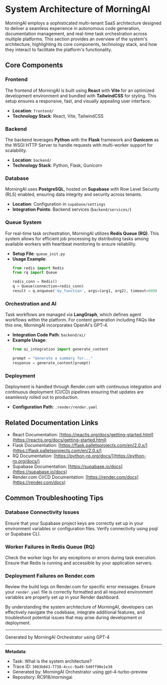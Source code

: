 # System Architecture of MorningAI

MorningAI employs a sophisticated multi-tenant SaaS architecture designed to deliver a seamless experience in autonomous code generation, documentation management, and real-time task orchestration across multiple platforms. This section provides an overview of the system's architecture, highlighting its core components, technology stack, and how they interact to facilitate the platform's functionality.

## Core Components

### Frontend
The frontend of MorningAI is built using **React** with **Vite** for an optimized development environment and bundled with **TailwindCSS** for styling. This setup ensures a responsive, fast, and visually appealing user interface.

- **Location**: `frontend/`
- **Technology Stack**: React, Vite, TailwindCSS

### Backend
The backend leverages **Python** with the **Flask** framework and **Gunicorn** as the WSGI HTTP Server to handle requests with multi-worker support for scalability.

- **Location**: `backend/`
- **Technology Stack**: Python, Flask, Gunicorn

### Database
MorningAI uses **PostgreSQL**, hosted on **Supabase** with Row Level Security (RLS) enabled, ensuring data integrity and security across tenants.

- **Location**: Configuration in `supabase/settings`
- **Integration Points**: Backend services (`backend/services/`)

### Queue System
For real-time task orchestration, MorningAI utilizes **Redis Queue (RQ)**. This system allows for efficient job processing by distributing tasks among available workers with heartbeat monitoring to ensure reliability.

- **Setup File**: `queue_init.py`
- **Usage Example**:
  ```python
  from redis import Redis
  from rq import Queue

  redis_conn = Redis()
  q = Queue(connection=redis_conn)
  result = q.enqueue('my_function', args=(arg1, arg2), timeout=600)
  ```

### Orchestration and AI
Task workflows are managed via **LangGraph**, which defines agent workflows within the platform. For content generation including FAQs like this one, MorningAI incorporates OpenAI's GPT-4.

- **Integration Code Path**: `backend/ai/`
- **Example Usage**:
  ```python
  from ai_integration import generate_content
  
  prompt = "Generate a summary for..."
  response = generate_content(prompt)
  ```

### Deployment
Deployment is handled through Render.com with continuous integration and continuous deployment (CI/CD) pipelines ensuring that updates are seamlessly rolled out to production.

- **Configuration Path**: `.render/render.yaml`

## Related Documentation Links

- React Documentation: [https://reactjs.org/docs/getting-started.html](https://reactjs.org/docs/getting-started.html)
- Flask Documentation: [https://flask.palletsprojects.com/en/2.0.x/](https://flask.palletsprojects.com/en/2.0.x/)
- RQ Documentation: [https://python-rq.org/docs/](https://python-rq.org/docs/)
- Supabase Documentation: [https://supabase.io/docs](https://supabase.io/docs)
- Render.com CI/CD Documentation: [https://render.com/docs](https://render.com/docs)

## Common Troubleshooting Tips

### Database Connectivity Issues
Ensure that your Supabase project keys are correctly set up in your environment variables or configuration files. Verify connectivity using psql or Supabase CLI.

### Worker Failures in Redis Queue (RQ)
Check the worker logs for any exceptions or errors during task execution. Ensure that Redis is running and accessible by your application servers.

### Deployment Failures on Render.com
Review the build logs on Render.com for specific error messages. Ensure your `render.yaml` file is correctly formatted and all required environment variables are properly set up in your Render dashboard.

By understanding the system architecture of MorningAI, developers can effectively navigate the codebase, integrate additional features, and troubleshoot potential issues that may arise during development or deployment.

---
Generated by MorningAI Orchestrator using GPT-4

---

**Metadata**:
- Task: What is the system architecture?
- Trace ID: `3083b043-7738-4ccc-9a49-540ff90e1e38`
- Generated by: MorningAI Orchestrator using gpt-4-turbo-preview
- Repository: RC918/morningai
